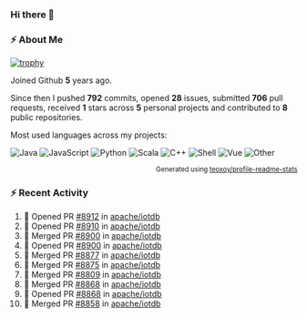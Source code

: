 ### Hi there 👋

### :zap: About Me

[![trophy](https://github-profile-trophy.vercel.app/?username=HTHou&theme=onedark)](https://github.com/ryo-ma/github-profile-trophy)
   
Joined Github **5** years ago.

Since then I pushed **792** commits, opened **28** issues, submitted **706** pull requests, received **1** stars across **5** personal projects and contributed to **8** public repositories.

Most used languages across my projects:

![Java](https://img.shields.io/static/v1?style=flat-square&label=%E2%A0%80&color=555&labelColor=%23b07219&message=Java%EF%B8%B194.4%25)
![JavaScript](https://img.shields.io/static/v1?style=flat-square&label=%E2%A0%80&color=555&labelColor=%23f1e05a&message=JavaScript%EF%B8%B11.4%25)
![Python](https://img.shields.io/static/v1?style=flat-square&label=%E2%A0%80&color=555&labelColor=%233572A5&message=Python%EF%B8%B10.7%25)
![Scala](https://img.shields.io/static/v1?style=flat-square&label=%E2%A0%80&color=555&labelColor=%23c22d40&message=Scala%EF%B8%B10.6%25)
![C++](https://img.shields.io/static/v1?style=flat-square&label=%E2%A0%80&color=555&labelColor=%23f34b7d&message=C%2B%2B%EF%B8%B10.6%25)
![Shell](https://img.shields.io/static/v1?style=flat-square&label=%E2%A0%80&color=555&labelColor=%2389e051&message=Shell%EF%B8%B10.4%25)
![Vue](https://img.shields.io/static/v1?style=flat-square&label=%E2%A0%80&color=555&labelColor=%2341b883&message=Vue%EF%B8%B10.3%25)
![Other](https://img.shields.io/static/v1?style=flat-square&label=%E2%A0%80&color=555&labelColor=%23ededed&message=Other%EF%B8%B11.2%25)

<p align="right"><sub>Generated using <a href="https://github.com/marketplace/actions/profile-readme-stats">teoxoy/profile-readme-stats</a></sub></p>


<!--![](https://github.com/HTHou/HTHou/blob/output/github-contribution-grid-snake.svg)-->

<!--![Haonan Hou's github stats](https://github-readme-stats.vercel.app/api?username=HTHou&count_private=true&show_icons=true&theme=onedark)-->

<!--![Haonan Hou's wakatime stats](https://github-readme-stats.vercel.app/api/wakatime?username=HTHou&layout=compact&theme=onedark)-->

<!--![Top Langs](https://github-readme-stats.vercel.app/api/top-langs/?username=HTHou&theme=onedark&layout=compact)-->

### :zap: Recent Activity
<!--START_SECTION:activity-->
1. 💪 Opened PR [#8912](https://github.com/apache/iotdb/pull/8912) in [apache/iotdb](https://github.com/apache/iotdb)
2. 💪 Opened PR [#8910](https://github.com/apache/iotdb/pull/8910) in [apache/iotdb](https://github.com/apache/iotdb)
3. 🎉 Merged PR [#8900](https://github.com/apache/iotdb/pull/8900) in [apache/iotdb](https://github.com/apache/iotdb)
4. 💪 Opened PR [#8900](https://github.com/apache/iotdb/pull/8900) in [apache/iotdb](https://github.com/apache/iotdb)
5. 🎉 Merged PR [#8877](https://github.com/apache/iotdb/pull/8877) in [apache/iotdb](https://github.com/apache/iotdb)
6. 🎉 Merged PR [#8875](https://github.com/apache/iotdb/pull/8875) in [apache/iotdb](https://github.com/apache/iotdb)
7. 🎉 Merged PR [#8809](https://github.com/apache/iotdb/pull/8809) in [apache/iotdb](https://github.com/apache/iotdb)
8. 🎉 Merged PR [#8868](https://github.com/apache/iotdb/pull/8868) in [apache/iotdb](https://github.com/apache/iotdb)
9. 💪 Opened PR [#8868](https://github.com/apache/iotdb/pull/8868) in [apache/iotdb](https://github.com/apache/iotdb)
10. 🎉 Merged PR [#8858](https://github.com/apache/iotdb/pull/8858) in [apache/iotdb](https://github.com/apache/iotdb)
<!--END_SECTION:activity-->

<!--
**HTHou/HTHou** is a ✨ _special_ ✨ repository because its `README.md` (this file) appears on your GitHub profile.

Here are some ideas to get you started:

- 🔭 I’m currently working on ...
- 🌱 I’m currently learning ...
- 👯 I’m looking to collaborate on ...
- 🤔 I’m looking for help with ...
- 💬 Ask me about ...
- 📫 How to reach me: ...
- 😄 Pronouns: ...
- ⚡ Fun fact: ...
-->
